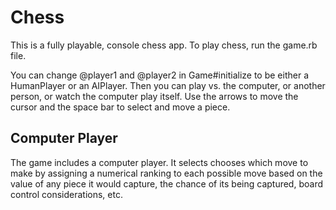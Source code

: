 # Chess

This is a fully playable, console chess app. To play chess, run the game.rb file.

You can change @player1 and @player2 in Game#initialize to be either a HumanPlayer or an AIPlayer.
Then you can play vs. the computer, or another person, or watch the computer play itself.
Use the arrows to move the cursor and the space bar to select and move a piece.

## Computer Player

The game includes a computer player.
It selects chooses which move to make by assigning a numerical ranking to each possible move based on the value of any piece it would capture, the chance of its being captured, board control considerations, etc.
